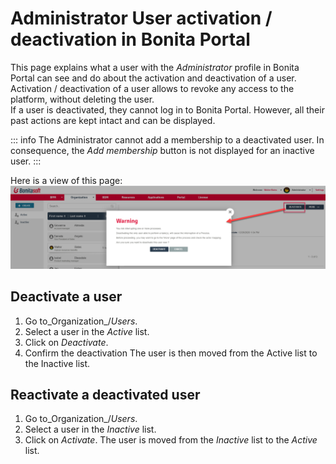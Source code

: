 # Administrator User activation / deactivation in Bonita Portal

This page explains what a user with the _Administrator_ profile in Bonita Portal can see and do about the activation and deactivation of a user.  
Activation / deactivation of a user allows to revoke any access to the platform, without deleting the user.  
If a user is deactivated, they cannot log in to Bonita Portal. However, all their past actions are kept intact and can be displayed.

::: info
The Administrator cannot add a membership to a deactivated user.
In consequence, the _Add membership_ button is not displayed for an inactive user.
:::

Here is a view of this page:
![Administrator user deactivation](images/UI2021.1/user-deactivate.png)<!--{.img-responsive}-->

## Deactivate a user
1. Go to_Organization_/_Users_.
2. Select a user in the _Active_ list.
3. Click on _Deactivate_.
4. Confirm the deactivation
The user is then moved from the Active list to the Inactive list.

## Reactivate a deactivated user
1. Go to_Organization_/_Users_.
2. Select a user in the _Inactive_ list.
4. Click on _Activate_.
The user is moved from the _Inactive_ list to the _Active_ list.
